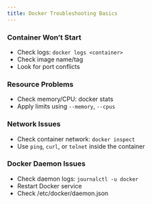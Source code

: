 ```yaml
---
title: Docker Troubleshooting Basics
---
```

### Container Won’t Start

- Check logs: `docker logs <container>`
- Check image name/tag
- Look for port conflicts

### Resource Problems

- Check memory/CPU: docker stats
- Apply limits using `--memory`, `--cpus`

### Network Issues

- Check container network: `docker inspect`
- Use `ping`, `curl`, or `telnet` inside the container

### Docker Daemon Issues

- Check daemon logs: `journalctl -u docker`
- Restart Docker service
- Check /etc/docker/daemon.json
